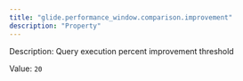 ```yaml
---
title: "glide.performance_window.comparison.improvement"
description: "Property"
---
```


Description: Query execution percent improvement threshold

Value: `20`
